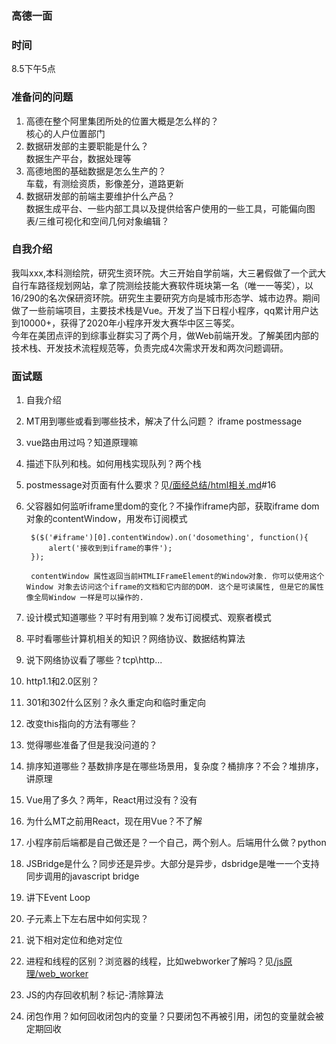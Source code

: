 ### 高德一面

### 时间
8.5下午5点  

### 准备问的问题
1. 高德在整个阿里集团所处的位置大概是怎么样的？  
核心的人户位置部门
2. 数据研发部的主要职能是什么？  
数据生产平台，数据处理等
3. 高德地图的基础数据是怎么生产的？  
车载，有测绘资质，影像差分，道路更新
4. 数据研发部的前端主要维护什么产品？  
数据生成平台、一些内部工具以及提供给客户使用的一些工具，可能偏向图表/三维可视化和空间几何对象编辑？

### 自我介绍
我叫xxx,本科测绘院，研究生资环院。大三开始自学前端，大三暑假做了一个武大自行车路径规划网站，拿了院测绘技能大赛软件斑块第一名（唯一一等奖），以16/290的名次保研资环院。研究生主要研究方向是城市形态学、城市边界。期间做了一些前端项目，主要技术栈是Vue。开发了当下日程小程序，qq累计用户达到10000+，获得了2020年小程序开发大赛华中区三等奖。  
今年在美团点评的到综事业群实习了两个月，做Web前端开发。了解美团内部的技术栈、开发技术流程规范等，负责完成4次需求开发和两次问题调研。  

### 面试题

1. 自我介绍
2. MT用到哪些或看到哪些技术，解决了什么问题？ iframe postmessage
3. vue路由用过吗？知道原理嘛
4. 描述下队列和栈。如何用栈实现队列？两个栈
5. postmessage对页面有什么要求？见[/面经总结/html相关.md](/面经总结/html相关.md)#16  
6. 父容器如何监听iframe里dom的变化？不操作iframe内部，获取iframe dom对象的contentWindow，用发布订阅模式 	
			
		$($('#iframe')[0].contentWindow).on('dosomething', function(){
	        alert('接收到到iframe的事件');
	    });

	    contentWindow 属性返回当前HTMLIFrameElement的Window对象. 你可以使用这个Window 对象去访问这个iframe的文档和它内部的DOM. 这个是可读属性, 但是它的属性像全局Window 一样是可以操作的. 

7. 设计模式知道哪些？平时有用到嘛？发布订阅模式、观察者模式
8. 平时看哪些计算机相关的知识？网络协议、数据结构算法
9. 说下网络协议看了哪些？tcp\http...
10. http1.1和2.0区别？
11. 301和302什么区别？永久重定向和临时重定向
12. 改变this指向的方法有哪些？
13. 觉得哪些准备了但是我没问道的？
14. 排序知道哪些？基数排序是在哪些场景用，复杂度？桶排序？不会？堆排序，讲原理
15. Vue用了多久？两年，React用过没有？没有
16. 为什么MT之前用React，现在用Vue？不了解
17. 小程序前后端都是自己做还是？一个自己，两个别人。后端用什么做？python
18. JSBridge是什么？同步还是异步。大部分是异步，dsbridge是唯一一个支持同步调用的javascript bridge
19. 讲下Event Loop
20. 子元素上下左右居中如何实现？
21. 说下相对定位和绝对定位
22. 进程和线程的区别？浏览器的线程，比如webworker了解吗？见[/js原理/web_worker](/js原理/web_worker)
23. JS的内存回收机制？标记-清除算法
24. 闭包作用？如何回收闭包内的变量？只要闭包不再被引用，闭包的变量就会被定期回收
